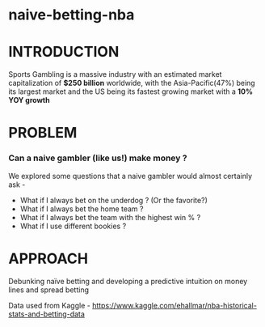 # naive-betting-nba

# INTRODUCTION
Sports Gambling is a massive industry with an estimated market capitalization of **$250 billion** worldwide, with the Asia-Pacific(47%) being its largest market and the US being its fastest growing market with a **10% YOY growth**

# PROBLEM
### Can a naive gambler (like us!) make money ?
We explored some questions that a naive gambler would almost certainly ask - 
* What if I always bet on the underdog ? (Or the favorite?)
* What if I always bet the home team ?
* What if I always bet the team with the highest win % ?
* What if I use different bookies ?

# APPROACH
Debunking naïve betting and developing a predictive intuition on money lines and spread betting

Data used from Kaggle - https://www.kaggle.com/ehallmar/nba-historical-stats-and-betting-data
